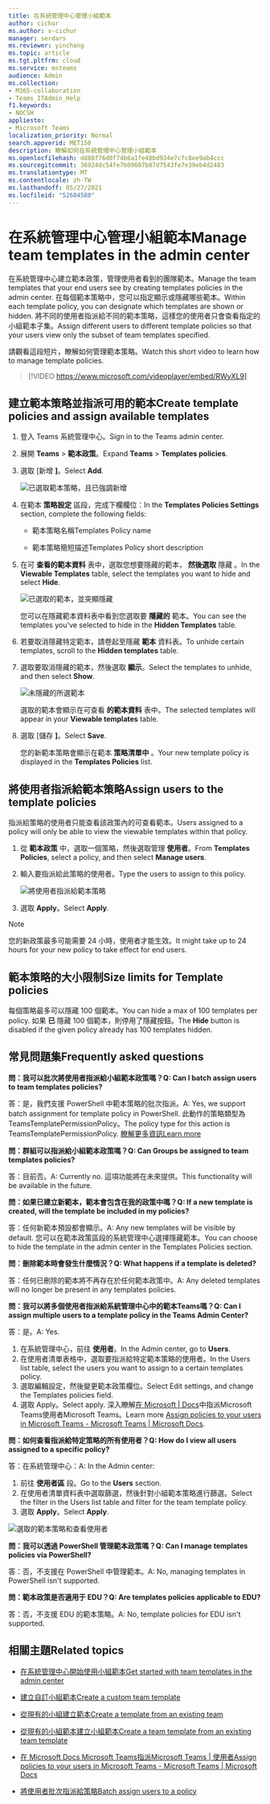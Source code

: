 ```yaml
---
title: 在系統管理中心管理小組範本
author: cichur
ms.author: v-cichur
manager: serdars
ms.reviewer: yinchang
ms.topic: article
ms.tgt.pltfrm: cloud
ms.service: msteams
audience: Admin
ms.collection:
- M365-collaboration
- Teams_ITAdmin_Help
f1.keywords:
- NOCSH
appliesto:
- Microsoft Teams
localization_priority: Normal
search.appverid: MET150
description: 瞭解如何在系統管理中心管理小組範本
ms.openlocfilehash: dd88f76d0f74b6a1fe48bd934e7cfc8ee9ab4ccc
ms.sourcegitcommit: 36924dc54fe7b09607b07d7543fe7e39eb4d2483
ms.translationtype: MT
ms.contentlocale: zh-TW
ms.lasthandoff: 05/27/2021
ms.locfileid: "52684580"
---
```

# <a name="manage-team-templates-in-the-admin-center"></a><span data-ttu-id="75b3b-103">在系統管理中心管理小組範本</span><span class="sxs-lookup"><span data-stu-id="75b3b-103">Manage team templates in the admin center</span></span>

<span data-ttu-id="75b3b-104">在系統管理中心建立範本政策，管理使用者看到的團隊範本。</span><span class="sxs-lookup"><span data-stu-id="75b3b-104">Manage the team templates that your end users see by creating templates policies in the admin center.</span></span> <span data-ttu-id="75b3b-105">在每個範本策略中，您可以指定顯示或隱藏哪些範本。</span><span class="sxs-lookup"><span data-stu-id="75b3b-105">Within each template policy, you can designate which templates are shown or hidden.</span></span>
<span data-ttu-id="75b3b-106">將不同的使用者指派給不同的範本策略，這樣您的使用者只會查看指定的小組範本子集。</span><span class="sxs-lookup"><span data-stu-id="75b3b-106">Assign different users to different template policies so that your users view only the subset of team templates specified.</span></span>

<span data-ttu-id="75b3b-107">請觀看這段短片，瞭解如何管理範本策略。</span><span class="sxs-lookup"><span data-stu-id="75b3b-107">Watch this short video to learn how to manage template policies.</span></span>

> [!VIDEO https://www.microsoft.com/videoplayer/embed/RWyXL9]

## <a name="create-template-policies-and-assign-available-templates"></a><span data-ttu-id="75b3b-108">建立範本策略並指派可用的範本</span><span class="sxs-lookup"><span data-stu-id="75b3b-108">Create template policies and assign available templates</span></span>

1. <span data-ttu-id="75b3b-109">登入 Teams 系統管理中心。</span><span class="sxs-lookup"><span data-stu-id="75b3b-109">Sign in to the Teams admin center.</span></span>

2. <span data-ttu-id="75b3b-110">展開 **Teams**  >  **範本政策**。</span><span class="sxs-lookup"><span data-stu-id="75b3b-110">Expand **Teams** > **Templates policies**.</span></span>

3. <span data-ttu-id="75b3b-111">選取 [新增 **]**。</span><span class="sxs-lookup"><span data-stu-id="75b3b-111">Select **Add**.</span></span>

    ![已選取範本策略，且已強調新增](media/template-policies-1.png)

1. <span data-ttu-id="75b3b-113">在範本 **策略設定** 區段，完成下欄欄位：</span><span class="sxs-lookup"><span data-stu-id="75b3b-113">In the **Templates Policies Settings** section, complete the following fields:</span></span>

    - <span data-ttu-id="75b3b-114">範本策略名稱</span><span class="sxs-lookup"><span data-stu-id="75b3b-114">Templates Policy name</span></span>

    - <span data-ttu-id="75b3b-115">範本策略簡短描述</span><span class="sxs-lookup"><span data-stu-id="75b3b-115">Templates Policy short description</span></span>

2. <span data-ttu-id="75b3b-116">在可 **查看的範本資料** 表中，選取您想要隱藏的範本， **然後選取** 隱藏 。</span><span class="sxs-lookup"><span data-stu-id="75b3b-116">In the **Viewable Templates** table, select the templates you want to hide and select **Hide**.</span></span>

    ![已選取的範本，並突顯隱藏](media/template-policies-2.png)

    <span data-ttu-id="75b3b-118">您可以在隱藏範本資料表中看到您選取要 **隱藏的** 範本。</span><span class="sxs-lookup"><span data-stu-id="75b3b-118">You can see the templates you've selected to hide in the **Hidden Templates** table.</span></span>

1. <span data-ttu-id="75b3b-119">若要取消隱藏特定範本，請卷起至隱藏 **範本** 資料表。</span><span class="sxs-lookup"><span data-stu-id="75b3b-119">To unhide certain templates, scroll to the **Hidden templates** table.</span></span>

2. <span data-ttu-id="75b3b-120">選取要取消隱藏的範本，然後選取 **顯示**。</span><span class="sxs-lookup"><span data-stu-id="75b3b-120">Select the templates to unhide, and then select **Show**.</span></span>

   ![未隱藏的所選範本](media/template-policies-3.png)

   <span data-ttu-id="75b3b-122">選取的範本會顯示在可查看 **的範本資料** 表中。</span><span class="sxs-lookup"><span data-stu-id="75b3b-122">The selected templates will appear in your **Viewable templates** table.</span></span>
3. <span data-ttu-id="75b3b-123">選取 [儲存 **]**。</span><span class="sxs-lookup"><span data-stu-id="75b3b-123">Select **Save**.</span></span>

   <span data-ttu-id="75b3b-124">您的新範本策略會顯示在範本 **策略清單中** 。</span><span class="sxs-lookup"><span data-stu-id="75b3b-124">Your new template policy is displayed in the **Templates Policies** list.</span></span>

## <a name="assign-users-to-the-template-policies"></a><span data-ttu-id="75b3b-125">將使用者指派給範本策略</span><span class="sxs-lookup"><span data-stu-id="75b3b-125">Assign users to the template policies</span></span>

<span data-ttu-id="75b3b-126">指派給策略的使用者只能查看該政策內的可查看範本。</span><span class="sxs-lookup"><span data-stu-id="75b3b-126">Users assigned to a policy will only be able to view the viewable templates within that policy.</span></span>

1. <span data-ttu-id="75b3b-127">從 **範本政策** 中，選取一個策略，然後選取管理 **使用者**。</span><span class="sxs-lookup"><span data-stu-id="75b3b-127">From **Templates Policies**, select a policy, and then select **Manage users**.</span></span>

2. <span data-ttu-id="75b3b-128">輸入要指派給此策略的使用者。</span><span class="sxs-lookup"><span data-stu-id="75b3b-128">Type the users to assign to this policy.</span></span>

   ![將使用者指派給範本策略](media/template-policies-4.png)

3. <span data-ttu-id="75b3b-130">選取 **Apply**。</span><span class="sxs-lookup"><span data-stu-id="75b3b-130">Select **Apply**.</span></span>

> [!Note]
> <span data-ttu-id="75b3b-131">您的新政策最多可能需要 24 小時，使用者才能生效。</span><span class="sxs-lookup"><span data-stu-id="75b3b-131">It might take up to 24 hours for your new policy to take effect for end users.</span></span>

## <a name="size-limits-for-template-policies"></a><span data-ttu-id="75b3b-132">範本策略的大小限制</span><span class="sxs-lookup"><span data-stu-id="75b3b-132">Size limits for Template policies</span></span>

<span data-ttu-id="75b3b-133">每個策略最多可以隱藏 100 個範本。</span><span class="sxs-lookup"><span data-stu-id="75b3b-133">You can hide a max of 100 templates per policy.</span></span> <span data-ttu-id="75b3b-134">如果 **已** 隱藏 100 個範本，則停用了隱藏按鈕。</span><span class="sxs-lookup"><span data-stu-id="75b3b-134">The **Hide** button is disabled if the given policy already has 100 templates hidden.</span></span>

## <a name="frequently-asked-questions"></a><span data-ttu-id="75b3b-135">常見問題集</span><span class="sxs-lookup"><span data-stu-id="75b3b-135">Frequently asked questions</span></span>

<span data-ttu-id="75b3b-136">**問：我可以批次將使用者指派給小組範本政策嗎？**</span><span class="sxs-lookup"><span data-stu-id="75b3b-136">**Q: Can I batch assign users to team templates policies?**</span></span>
  
<span data-ttu-id="75b3b-137">答：是，我們支援 PowerShell 中範本策略的批次指派。</span><span class="sxs-lookup"><span data-stu-id="75b3b-137">A: Yes, we support batch assignment for template policy in PowerShell.</span></span> <span data-ttu-id="75b3b-138">此動作的策略類型為 TeamsTemplatePermissionPolicy。</span><span class="sxs-lookup"><span data-stu-id="75b3b-138">The policy type for this action is TeamsTemplatePermissionPolicy.</span></span> [<span data-ttu-id="75b3b-139">瞭解更多資訊</span><span class="sxs-lookup"><span data-stu-id="75b3b-139">Learn more</span></span>](/powershell/module/teams/new-csbatchpolicyassignmentoperation)

<span data-ttu-id="75b3b-140">**問：群組可以指派給小組範本政策嗎？**</span><span class="sxs-lookup"><span data-stu-id="75b3b-140">**Q: Can Groups be assigned to team templates policies?**</span></span>

<span data-ttu-id="75b3b-141">答：目前否。</span><span class="sxs-lookup"><span data-stu-id="75b3b-141">A: Currently no.</span></span> <span data-ttu-id="75b3b-142">這項功能將在未來提供。</span><span class="sxs-lookup"><span data-stu-id="75b3b-142">This functionality will be available in the future.</span></span>

<span data-ttu-id="75b3b-143">**問：如果已建立新範本，範本會包含在我的政策中嗎？**</span><span class="sxs-lookup"><span data-stu-id="75b3b-143">**Q: If a new template is created, will the template be included in my policies?**</span></span>

<span data-ttu-id="75b3b-144">答：任何新範本預設都會顯示。</span><span class="sxs-lookup"><span data-stu-id="75b3b-144">A: Any new templates will be visible by default.</span></span> <span data-ttu-id="75b3b-145">您可以在範本政策區段的系統管理中心選擇隱藏範本。</span><span class="sxs-lookup"><span data-stu-id="75b3b-145">You can choose to hide the template in the admin center in the Templates Policies section.</span></span>

<span data-ttu-id="75b3b-146">**問：刪除範本時會發生什麼情況？**</span><span class="sxs-lookup"><span data-stu-id="75b3b-146">**Q: What happens if a template is deleted?**</span></span>

<span data-ttu-id="75b3b-147">答：任何已刪除的範本將不再存在於任何範本政策中。</span><span class="sxs-lookup"><span data-stu-id="75b3b-147">A: Any deleted templates will no longer be present in any templates policies.</span></span>

<span data-ttu-id="75b3b-148">**問：我可以將多個使用者指派給系統管理中心中的範本Teams嗎？**</span><span class="sxs-lookup"><span data-stu-id="75b3b-148">**Q: Can I assign multiple users to a template policy in the Teams Admin Center?**</span></span>

<span data-ttu-id="75b3b-149">答：是。</span><span class="sxs-lookup"><span data-stu-id="75b3b-149">A: Yes.</span></span>

1. <span data-ttu-id="75b3b-150">在系統管理中心，前往 **使用者**。</span><span class="sxs-lookup"><span data-stu-id="75b3b-150">In the Admin center, go to **Users**.</span></span>
1. <span data-ttu-id="75b3b-151">在使用者清單表格中，選取要指派給特定範本策略的使用者。</span><span class="sxs-lookup"><span data-stu-id="75b3b-151">In the Users list table, select the users you want to assign to a certain templates policy.</span></span>
1. <span data-ttu-id="75b3b-152">選取編輯設定，然後變更範本政策欄位。</span><span class="sxs-lookup"><span data-stu-id="75b3b-152">Select Edit settings, and change the Templates policies field.</span></span>
1. <span data-ttu-id="75b3b-153">選取 Apply。</span><span class="sxs-lookup"><span data-stu-id="75b3b-153">Select apply.</span></span>
   <span data-ttu-id="75b3b-154">深入瞭解[在 Microsoft \| Docs](./assign-policies.md#assign-a-policy-to-a-batch-of-users)中指派Microsoft Teams使用者Microsoft Teams。</span><span class="sxs-lookup"><span data-stu-id="75b3b-154">Learn more [Assign policies to your users in Microsoft Teams - Microsoft Teams \| Microsoft Docs](./assign-policies.md#assign-a-policy-to-a-batch-of-users).</span></span>

<span data-ttu-id="75b3b-155">**問：如何查看指派給特定策略的所有使用者？**</span><span class="sxs-lookup"><span data-stu-id="75b3b-155">**Q: How do I view all users assigned to a specific policy?**</span></span>

<span data-ttu-id="75b3b-156">答：在系統管理中心：</span><span class="sxs-lookup"><span data-stu-id="75b3b-156">A: In the Admin center:</span></span>

1. <span data-ttu-id="75b3b-157">前往 **使用者區** 段。</span><span class="sxs-lookup"><span data-stu-id="75b3b-157">Go to the **Users** section.</span></span>
2. <span data-ttu-id="75b3b-158">在使用者清單資料表中選取篩選，然後針對小組範本策略進行篩選。</span><span class="sxs-lookup"><span data-stu-id="75b3b-158">Select the filter in the Users list table and filter for the team template policy.</span></span>
3. <span data-ttu-id="75b3b-159">選取 **Apply**。</span><span class="sxs-lookup"><span data-stu-id="75b3b-159">Select **Apply**.</span></span>

![選取的範本策略和查看使用者](media/template-policies-5.png)

<span data-ttu-id="75b3b-161">**問：我可以透過 PowerShell 管理範本政策嗎？**</span><span class="sxs-lookup"><span data-stu-id="75b3b-161">**Q: Can I manage templates policies via PowerShell?**</span></span>

<span data-ttu-id="75b3b-162">答：否，不支援在 PowerShell 中管理範本。</span><span class="sxs-lookup"><span data-stu-id="75b3b-162">A: No, managing templates in PowerShell isn't supported.</span></span>

<span data-ttu-id="75b3b-163">**問：範本政策是否適用于 EDU？**</span><span class="sxs-lookup"><span data-stu-id="75b3b-163">**Q: Are templates policies applicable to EDU?**</span></span>

<span data-ttu-id="75b3b-164">答：否，不支援 EDU 的範本策略。</span><span class="sxs-lookup"><span data-stu-id="75b3b-164">A: No, template policies for EDU isn't supported.</span></span>

## <a name="related-topics"></a><span data-ttu-id="75b3b-165">相關主題</span><span class="sxs-lookup"><span data-stu-id="75b3b-165">Related topics</span></span>

- [<span data-ttu-id="75b3b-166">在系統管理中心開始使用小組範本</span><span class="sxs-lookup"><span data-stu-id="75b3b-166">Get started with team templates in the admin center</span></span>](./get-started-with-teams-templates-in-the-admin-console.md)

- [<span data-ttu-id="75b3b-167">建立自訂小組範本</span><span class="sxs-lookup"><span data-stu-id="75b3b-167">Create a custom team template</span></span>](./create-a-team-template.md)

- [<span data-ttu-id="75b3b-168">從現有的小組建立範本</span><span class="sxs-lookup"><span data-stu-id="75b3b-168">Create a template from an existing team</span></span>](./create-template-from-existing-team.md)

- [<span data-ttu-id="75b3b-169">從現有的小組範本建立小組範本</span><span class="sxs-lookup"><span data-stu-id="75b3b-169">Create a team template from an existing team template</span></span>](./create-template-from-existing-template.md)

- [<span data-ttu-id="75b3b-170">在 Microsoft Docs Microsoft Teams指派Microsoft Teams \| 使用者</span><span class="sxs-lookup"><span data-stu-id="75b3b-170">Assign policies to your users in Microsoft Teams - Microsoft Teams \| Microsoft Docs</span></span>](./assign-policies.md)

- [<span data-ttu-id="75b3b-171">將使用者批次指派給策略</span><span class="sxs-lookup"><span data-stu-id="75b3b-171">Batch assign users to a policy</span></span>](/powershell/module/teams/new-csbatchpolicyassignmentoperation)
